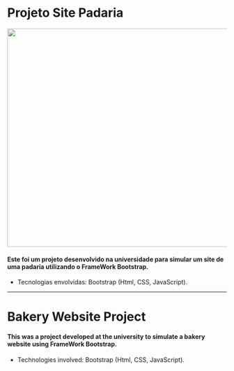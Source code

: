 # Projeto Site Padaria

<p align="center">
  <img width="1000" height="500" src="https://i.imgur.com/BLMkh5q.png">
</p>

#### Este foi um projeto desenvolvido na universidade para simular um site de uma padaria utilizando o FrameWork Bootstrap.

* Tecnologias envolvidas: Bootstrap (Html, CSS, JavaScript).

----------------------------------------------------------

# Bakery Website Project

#### This was a project developed at the university to simulate a bakery website using FrameWork Bootstrap.

* Technologies involved: Bootstrap (Html, CSS, JavaScript).
